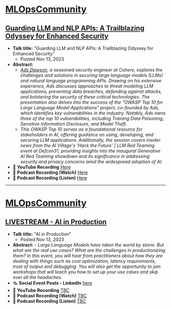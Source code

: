 # [MLOpsCommunity](https://podcast.mlops.community/)
## [Guarding LLM and NLP APIs: A Trailblazing Odyssey for Enhanced Security](https://home.mlops.community/public/videos/guarding-llm-and-nlp-apis-a-trailblazing-odyssey-for-enhanced-security)

- **Talk title:** "Guarding LLM and NLP APIs: A Trailblazing Odyssey for Enhanced Security"
  - Posted Nov 13, 2023
- **Abstract:**
   - _[Ads Dawson](https://linkedin.com/in/adamdawson0), a seasoned security engineer at Cohere, explores the challenges and solutions in securing large language models (LLMs) and natural language programming APIs. Drawing on his extensive experience, Ads discusses approaches to threat modeling LLM applications, preventing data breaches, defending against attacks, and bolstering the security of these critical technologies. The presentation also delves into the success of the "OWASP Top 10 for Large Language Model Applications" project, co-founded by Ads, which identifies key vulnerabilities in the industry. Notably, Ads owns three of the top 10 vulnerabilities, including Training Data Poisoning, Sensitive Information Disclosure, and Model Theft._
   - _This OWASP Top 10 serves as a foundational resource for stakeholders in AI, offering guidance on using, developing, and securing LLM applications. Additionally, the session covers insider news from the AI Village's 'Hack the Future' | LLM Red Teaming event at Defcon31, providing insights into the inaugural Generative AI Red Teaming showdown and its significance in addressing security and privacy concerns amid the widespread adoption of AI._
- 🍿 **YouTube Recording** [Here]([https://www.youtube.com/watch?v=KC9rV-8q-mQ](https://www.youtube.com/watch?v=u-VCfL3l_lw))
- 📣 **Podcast Recording (Watch)** [Here](https://home.mlops.community/public/videos/guarding-llm-and-nlp-apis-a-trailblazing-odyssey-for-enhanced-security)
- 📣 **Podcast Recording (Listen)** [Here](https://open.spotify.com/episode/7MeWfnNGZXiRT3OF76GB1o?si=2a5ab37f5605496a)

----------------------------------------

# [MLOpsCommunity](https://mlops.community/)
## [LIVESTREAM - AI in Production](https://home.mlops.community/public/events/ai-in-production-2024-02-15)

- **Talk title:** "AI in Production"
  - Posted Nov 13, 2023
- **Abstract:**
   _- Large Language Models have taken the world by storm. But what are the real use cases? What are the challenges in productionizing them? In this event, you will hear from practitioners about how they are dealing with things such as cost optimization, latency requirements, trust of output and debugging. You will also get the opportunity to join workshops that will teach you how to set up your use cases and skip over all the headaches._
- 🗞️ **Social Event Posts - LinkedIn** [here](https://www.linkedin.com/events/7155994854496374784/comments/)
- 🍿 **YouTube Recording** [TBC]()
- 📣 **Podcast Recording (Watch)** [TBC]()
- 📣 **Podcast Recording (Listen)** [TBC]()
